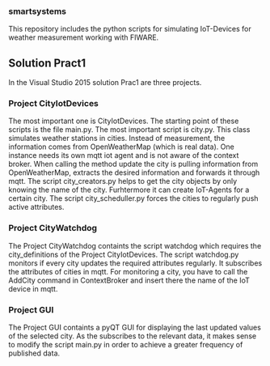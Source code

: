 ### smartsystems
This repository includes the python scripts for simulating IoT-Devices for weather measurement working with FIWARE.

## Solution Pract1
In the Visual Studio 2015 solution Prac1 are three projects. 

### Project CityIotDevices
The most important one is CityIotDevices.
The starting point of these scripts is the file main.py.
The most important script is city.py. This class simulates weather stations in cities. Instead of measurement, the information comes from OpenWeatherMap (which is real data). One instance needs its own mqtt iot agent and is not aware of the context broker. When calling the method update the city is pulling information from OpenWeatherMap, extracts the desired information and forwards it through mqtt.
The script city_creators.py helps to get the city objects by only knowing the name of the city. Furhtermore it can create IoT-Agents for a certain city.
The script city_scheduller.py forces the cities to regularly push active attributes.

### Project CityWatchdog
The Project CityWatchdog containts the script watchdog which requires the city_definitions of the Project CityIotDevices.
The script watchdog.py monitors if every city updates the required attributes regularly. It subscribes the attributes of cities in mqtt. For monitoring a city, you have to call the AddCity command in ContextBroker and insert there the name of the IoT device in mqtt.

### Project GUI
The Project GUI containts a pyQT GUI for displaying the last updated values of the selected city. As the subscribes to the relevant data, it makes sense to modify the script main.py in order to achieve a greater frequency of published data.
